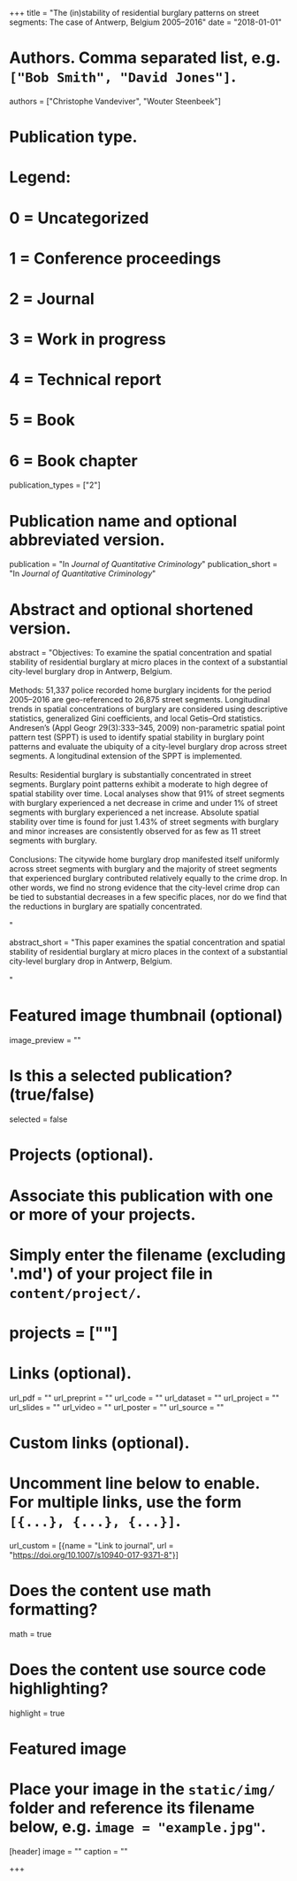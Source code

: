 +++
title = "The (in)stability of residential burglary patterns on street segments: The case of Antwerp, Belgium 2005–2016"
date = "2018-01-01"

# Authors. Comma separated list, e.g. `["Bob Smith", "David Jones"]`.
authors = ["Christophe Vandeviver", "Wouter Steenbeek"]

# Publication type.
# Legend:
# 0 = Uncategorized
# 1 = Conference proceedings
# 2 = Journal
# 3 = Work in progress
# 4 = Technical report
# 5 = Book
# 6 = Book chapter
publication_types = ["2"]

# Publication name and optional abbreviated version.
publication = "In *Journal of Quantitative Criminology*"
publication_short = "In *Journal of Quantitative Criminology*"

# Abstract and optional shortened version.
abstract = "Objectives: To examine the spatial concentration and spatial stability of residential burglary at micro places in the context of a substantial city-level burglary drop in Antwerp, Belgium.<br><br>Methods: 51,337 police recorded home burglary incidents for the period 2005–2016 are geo-referenced to 26,875 street segments. Longitudinal trends in spatial concentrations of burglary are considered using descriptive statistics, generalized Gini coefficients, and local Getis–Ord statistics. Andresen’s (Appl Geogr 29(3):333–345, 2009) non-parametric spatial point pattern test (SPPT) is used to identify spatial stability in burglary point patterns and evaluate the ubiquity of a city-level burglary drop across street segments. A longitudinal extension of the SPPT is implemented.<br><br>Results: Residential burglary is substantially concentrated in street segments. Burglary point patterns exhibit a moderate to high degree of spatial stability over time. Local analyses show that 91% of street segments with burglary experienced a net decrease in crime and under 1% of street segments with burglary experienced a net increase. Absolute spatial stability over time is found for just 1.43% of street segments with burglary and minor increases are consistently observed for as few as 11 street segments with burglary.<br><br>Conclusions: The citywide home burglary drop manifested itself uniformly across street segments with burglary and the majority of street segments that experienced burglary contributed relatively equally to the crime drop. In other words, we find no strong evidence that the city-level crime drop can be tied to substantial decreases in a few specific places, nor do we find that the reductions in burglary are spatially concentrated.<br><br>"

abstract_short = "This paper examines the spatial concentration and spatial stability of residential burglary at micro places in the context of a substantial city-level burglary drop in Antwerp, Belgium.<br><br>"

# Featured image thumbnail (optional)
image_preview = ""

# Is this a selected publication? (true/false)
selected = false

# Projects (optional).
#   Associate this publication with one or more of your projects.
#   Simply enter the filename (excluding '.md') of your project file in `content/project/`.
# projects = [""]

# Links (optional).
url_pdf = ""
url_preprint = ""
url_code = ""
url_dataset = ""
url_project = ""
url_slides = ""
url_video = ""
url_poster = ""
url_source = ""

# Custom links (optional).
#   Uncomment line below to enable. For multiple links, use the form `[{...}, {...}, {...}]`.
url_custom = [{name = "Link to journal", url = "https://doi.org/10.1007/s10940-017-9371-8"}]

# Does the content use math formatting?
math = true

# Does the content use source code highlighting?
highlight = true

# Featured image
# Place your image in the `static/img/` folder and reference its filename below, e.g. `image = "example.jpg"`.
[header]
image = ""
caption = ""

+++

<!-- More detail can easily be written here using *Markdown* and $\rm \LaTeX$ math code. -->
